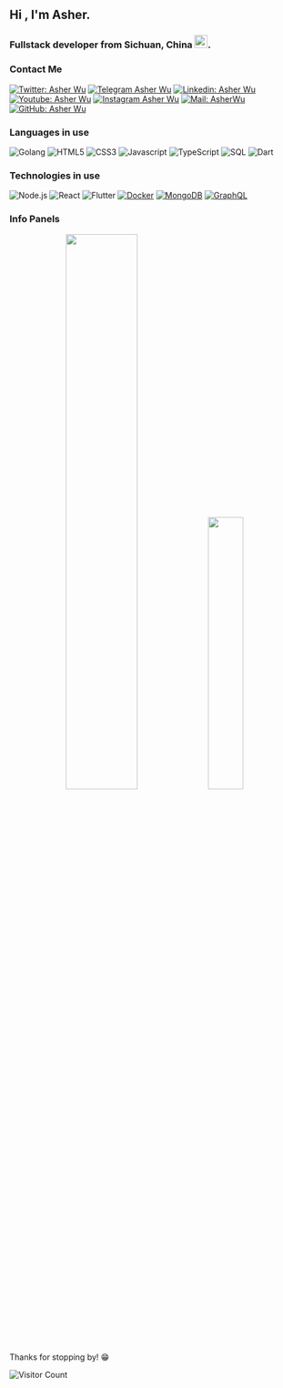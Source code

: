 <h2> Hi , I'm Asher.</h2>

<h3 align="left">Fullstack developer from <b>Sichuan, China</b> <img src="https://img.icons8.com/color/96/china-circular.png" width="23"/>. </h3>

### Contact Me
[![Twitter: Asher Wu](https://img.shields.io/twitter/follow/asherwuu?style=social)](https://x.com/asherwuu)
[![Telegram Asher Wu](https://img.shields.io/badge/-Telegram-1ca0f1?style=flat-square&labelColor=1ca0f1&logo=telegram&logoColor=white&link=https://t.me/asherwu)](https://t.me/asherwu)
[![Linkedin: Asher Wu](https://img.shields.io/badge/-asherwuu-blue?style=flat-square&logo=Linkedin&logoColor=white&link=https://www.linkedin.com/in/dong-wu-b4651028b/)](https://www.linkedin.com/in/dong-wu-b4651028b/)
[![Youtube: Asher Wu](https://img.shields.io/badge/youtube-%23FF0000?style=flat&logo=youtube&logoColor=white)](https://www.youtube.com/@asherwuu)
[![Instagram Asher Wu](https://img.shields.io/badge/-Instagram-C13584?style=flat&logo=Instagram&logoColor=white)](https://www.instagram.com/asherwuu/)
[![Mail: AsherWu](https://img.shields.io/badge/-asherwu.me@gmail.com-gray?style=flat-square&logo=gmail&logoColor=red&link=https://www.linkedin.com/in/dong-wu-b4651028b/)](mailto:asherwu.me@gmail.com)
[![GitHub: Asher Wu](https://img.shields.io/github/followers/AsherWuu?label=follow&style=social)](https://github.com/AsherWuu)

### Languages in use
![Golang](https://img.shields.io/badge/-Golang-000000?style=flat&logo=go)
![HTML5](https://img.shields.io/badge/-HTML5-000000?style=flat&logo=html5)
![CSS3](https://img.shields.io/badge/-CSS3-%231572B6?style=flat-square&logo=css3)
![Javascript](https://img.shields.io/badge/-Javascript-000000?style=flat&logo=javascript)
![TypeScript](https://img.shields.io/badge/-TypeScript-000000?style=flat&logo=typescript)
![SQL](https://img.shields.io/badge/-SQL-000000?style=flat&logo=postgresql)
![Dart](https://img.shields.io/badge/-Dart-0d91a3?&logo=dart)

### Technologies in use
![Node.js](https://img.shields.io/badge/-Node.js-222222?style=flat&logo=node.js&logoColor=339933)
![React](https://img.shields.io/badge/-React-222222?style=flat&logo=React&logoColor=61DAFB)
![Flutter](https://img.shields.io/badge/-Flutter-5dcede?&logo=flutter)
[![Docker](https://img.shields.io/badge/-Docker-black?style=flat-square&logo=docker&link=https://github.com/LuizCarlosAbbott/)](https://github.com/LuizCarlosAbbott/)
[![MongoDB](https://img.shields.io/badge/-MongoDB-black?style=flat-square&logo=mongodb&link=https://github.com/LuizCarlosAbbott/)](https://github.com/LuizCarlosAbbott/)
[![GraphQL](https://img.shields.io/badge/-GraphQL-E10098?style=flat-square&logo=graphql&link=https://github.com/LuizCarlosAbbott/)](https://github.com/LuizCarlosAbbott/)

### Info Panels
<div>
<center class="half">
  <img src = "https://github-readme-stats.vercel.app/api?username=AsherWuu&show_icons=true&line_height=30" width=50%>
  <img src = "https://github-readme-stats.vercel.app/api/top-langs/?username=AsherWuu&layout=compact&hide_langs_below=.25" width=35%>
</center>
</div>

<!-- ![Asher's stars](https://github-readme-stats.vercel.app/api?username=AsherWuu&show_icons=true) -->
<!-- ![Top Langs](https://github-readme-stats.vercel.app/api/top-langs/?username=AsherWuu&layout=compact&theme=tokyonight) -->


Thanks for stopping by! 😁 

![Visitor Count](https://profile-counter.glitch.me/asherwuu/count.svg)



